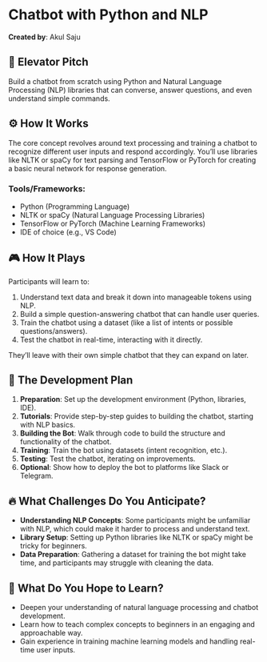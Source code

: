 # Chatbot with Python and NLP

**Created by**: Akul Saju

## 🌟 Elevator Pitch  
Build a chatbot from scratch using Python and Natural Language Processing (NLP) libraries that can converse, answer questions, and even understand simple commands.

## ⚙️ How It Works  
The core concept revolves around text processing and training a chatbot to recognize different user inputs and respond accordingly. You’ll use libraries like NLTK or spaCy for text parsing and TensorFlow or PyTorch for creating a basic neural network for response generation.

### Tools/Frameworks:
- Python (Programming Language)
- NLTK or spaCy (Natural Language Processing Libraries)
- TensorFlow or PyTorch (Machine Learning Frameworks)
- IDE of choice (e.g., VS Code)

## 🎮 How It Plays  
Participants will learn to:
1. Understand text data and break it down into manageable tokens using NLP.
2. Build a simple question-answering chatbot that can handle user queries.
3. Train the chatbot using a dataset (like a list of intents or possible questions/answers).
4. Test the chatbot in real-time, interacting with it directly.

They’ll leave with their own simple chatbot that they can expand on later.

## 🚀 The Development Plan  
1. **Preparation**: Set up the development environment (Python, libraries, IDE).
2. **Tutorials**: Provide step-by-step guides to building the chatbot, starting with NLP basics.
3. **Building the Bot**: Walk through code to build the structure and functionality of the chatbot.
4. **Training**: Train the bot using datasets (intent recognition, etc.).
5. **Testing**: Test the chatbot, iterating on improvements.
6. **Optional**: Show how to deploy the bot to platforms like Slack or Telegram.

## 🔥 What Challenges Do You Anticipate?  
- **Understanding NLP Concepts**: Some participants might be unfamiliar with NLP, which could make it harder to process and understand text.
- **Library Setup**: Setting up Python libraries like NLTK or spaCy might be tricky for beginners.
- **Data Preparation**: Gathering a dataset for training the bot might take time, and participants may struggle with cleaning the data.

## 🎯 What Do You Hope to Learn?  
- Deepen your understanding of natural language processing and chatbot development.
- Learn how to teach complex concepts to beginners in an engaging and approachable way.
- Gain experience in training machine learning models and handling real-time user inputs.

